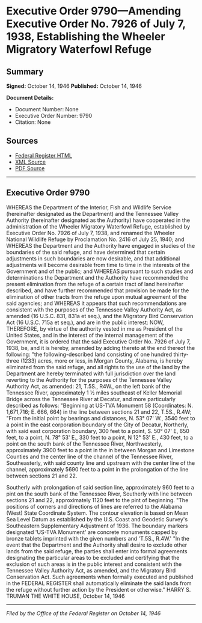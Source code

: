 # Executive Order 9790—Amending Executive Order No. 7926 of July 7, 1938, Establishing the Wheeler Migratory Waterfowl Refuge

## Summary

**Signed:** October 14, 1946
**Published:** October 14, 1946

**Document Details:**
- Document Number: None
- Executive Order Number: 9790
- Citation: None

## Sources
- [Federal Register HTML](https://www.presidency.ucsb.edu/documents/executive-order-9790-amending-executive-order-no-7926-july-7-1938-establishing-the-wheeler)
- [XML Source](None)
- [PDF Source](None)

---

## Executive Order 9790

WHEREAS the Department of the Interior, Fish and Wildlife Service (hereinafter designated as the Department) and the Tennessee Valley Authority (hereinafter designated as the Authority) have cooperated in the administration of the Wheeler Migratory Waterfowl Refuge, established by Executive Order No. 7926 of July 7, 1938, and renamed the Wheeler National Wildlife Refuge by Proclamation No. 2416 of July 25, 1940; and
WHEREAS the Department and the Authority have engaged in studies of the boundaries of the said refuge, and have determined that certain adjustments in such boundaries are now desirable, and that additional adjustments will become desirable from time to time in the interests of the Government and of the public; and
WHEREAS pursuant to such studies and determinations the Department and the Authority have recommended the present elimination from the refuge of a certain tract of land hereinafter described, and have further recommended that provision be made for the elimination of other tracts from the refuge upon mutual agreement of the said agencies; and
WHEREAS it appears that such recommendations are consistent with the purposes of the Tennessee Valley Authority Act, as amended (16 U.S.C. 831, 831a et seq.), and the Migratory Bird Conservation Act (16 U.S.C. 715a et seq.), and are in the public interest:
NOW, THEREFORE, by virtue of the authority vested in me as President of the United States, and in the interest of the internal management of the Government, it is ordered that the said Executive Order No. 7926 of July 7, 1938, be, and it is hereby, amended by adding thereto at the end thereof the following:
"the following-described land consisting of one hundred thirty-three (1233) acres, more or less, in Morgan County, Alabama, is hereby eliminated from the said refuge, and all rights to the use of the land by the Department are hereby terminated with full jurisdiction over the land reverting to the Authority for the purposes of the Tennessee Valley Authority Act, as amended:
21, T.5S., R4W., on the left bank of the Tennessee River, approximately 1 ½ miles southeast of Keller Memorial Bridge across the Tennessee River at Decatur, and more particularly described as follows:
"Beginning at US-TVA Monument 58 (Coordinates: N. 1,671,716; E. 666, 664) in the line between sections 21 and 22, T.5S., R.4W;
"From the initial point by bearings and distances,
N. 53° 07' W., 3540 feet to a point in the east corporation boundary of the City of Decatur,
Northerly, with said east corporation boundary, 300 feet to a point,
S. 50° 07' E, 650 feet, to a point,
N. 78° 53' E., 330 feet to a point,
N 12° 53' E., 430 feet, to a point on the south bank of the Tennessee River,
Northwesterly, approximately 3900 feet to a point in the in between Morgan and Limestone Counties and the center line of the channel of the Tennessee River,
Southeasterly, with said county line and upstream with the center line of the channel, approximately 5690 feet to a point in the prolongation of the line between sections 21 and 22.

Southerly with prolongation of said section line, approximately 960 feet to a pint on the south bank of the Tennessee River,
Southerly with line between sections 21 and 22, approximately 1120 feet to the pint of beginning.
"The positions of corners and directions of lines are referred to the Alabama (West) State Coordinate System. The contour elevation is based on Mean Sea Level Datum as established by the U.S. Coast and Geodetic Survey's Southeastern Supplementary Adjustment of 1936. The boundary markers designated 'US-TVA Monument' are concrete monuments capped by bronze tablets imprinted with the given numbers and 'T.5S., R.4W.'
"In the event that the Department and the Authority shall desire to exclude other lands from the said refuge, the parties shall enter into formal agreements designating the particular areas to be excluded and certifying that the exclusion of such areas is in the public interest and consistent with the Tennessee Valley Authority Act, as amended, and the Migratory Bird Conservation Act. Such agreements when formally executed and published in the FEDERAL REGISTER shall automatically eliminate the said lands from the refuge without further action by the President or otherwise."
HARRY S. TRUMAN
THE WHITE HOUSE,
October 14, 1946

---

*Filed by the Office of the Federal Register on October 14, 1946*
